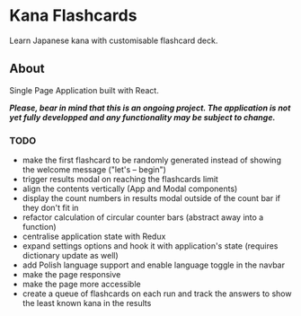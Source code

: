 # Kana Flashcards

Learn Japanese kana with customisable flashcard deck.

## About

Single Page Application built with React.

***Please, bear in mind that this is an ongoing project. The application is not yet fully developped and any functionality may be subject to change.***

### TODO

+ make the first flashcard to be randomly generated instead of showing the welcome message ("let's – begin")
+ trigger results modal on reaching the flashcards limit
+ align the contents vertically (App and Modal components)
+ display the count numbers in results modal outside of the count bar if they don't fit in
+ refactor calculation of circular counter bars (abstract away into a function)
+ centralise application state with Redux
+ expand settings options and hook it with application's state (requires dictionary update as well)
+ add Polish language support and enable language toggle in the navbar
+ make the page responsive
+ make the page more accessible
+ create a queue of flashcards on each run and track the answers to show the least known kana in the results